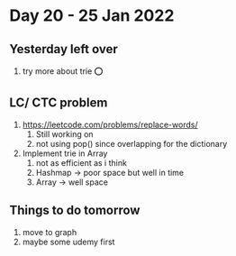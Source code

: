 # Day 20 - 25 Jan 2022

## Yesterday left over
1. try more about trie ⭕

## LC/ CTC problem
1. https://leetcode.com/problems/replace-words/
   1. Still working on
   2. not using pop() since overlapping for the dictionary
2. Implement trie in Array
   1. not as efficient as i think
   2. Hashmap -> poor space but well in time
   3. Array -> well space

## Things to do tomorrow
1. move to graph
2. maybe some udemy first
